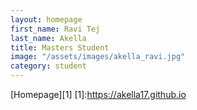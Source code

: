 ```yaml
---
layout: homepage
first_name: Ravi Tej
last_name: Akella
title: Masters Student
image: "/assets/images/akella_ravi.jpg"
category: student
---
```


[Homepage][1]
[1]:<https://akella17.github.io>
